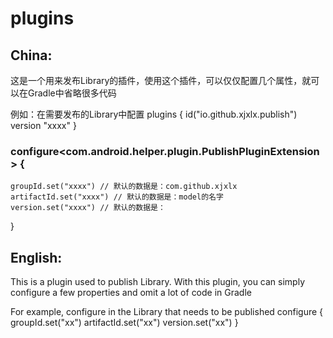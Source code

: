 # plugins

## China:

这是一个用来发布Library的插件，使用这个插件，可以仅仅配置几个属性，就可以在Gradle中省略很多代码

例如：在需要发布的Library中配置
plugins {
id("io.github.xjxlx.publish") version "xxxx"
}

### configure<com.android.helper.plugin.PublishPluginExtension> {
    groupId.set("xxxx") // 默认的数据是：com.github.xjxlx
    artifactId.set("xxxx") // 默认的数据是：model的名字
    version.set("xxxx") // 默认的数据是：
}

## English:

This is a plugin used to publish Library. With this plugin, you can simply configure a few
properties and omit a lot of code in Gradle

For example, configure in the Library that needs to be published
configure<PublishPluginExtension> {
groupId.set("xx")
artifactId.set("xx")
version.set("xx")
}
